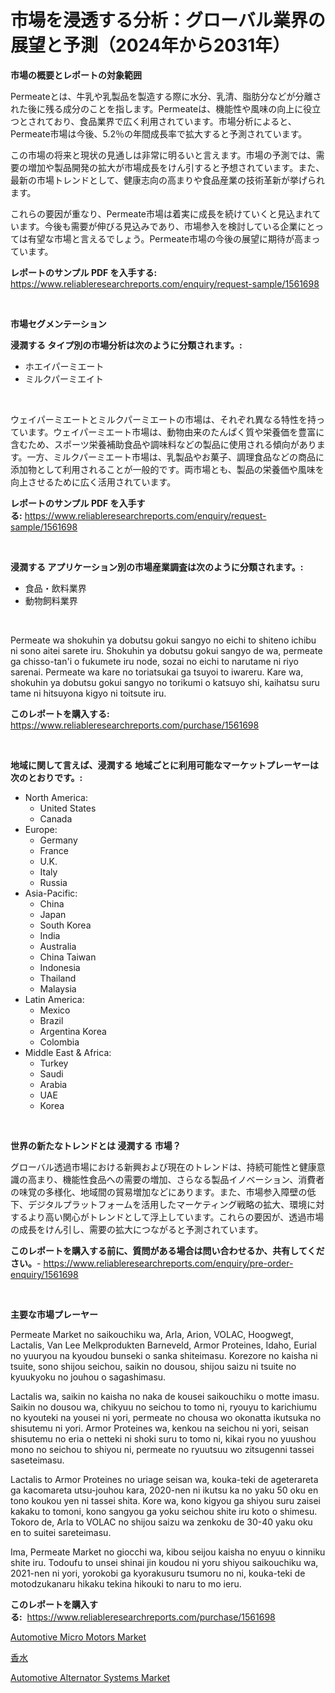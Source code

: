 <p><h1>市場を浸透する分析：グローバル業界の展望と予測（2024年から2031年）</h1></p><p><strong>市場の概要とレポートの対象範囲</strong></p>
<p><p>Permeateとは、牛乳や乳製品を製造する際に水分、乳清、脂肪分などが分離された後に残る成分のことを指します。Permeateは、機能性や風味の向上に役立つとされており、食品業界で広く利用されています。市場分析によると、Permeate市場は今後、5.2％の年間成長率で拡大すると予測されています。</p><p>この市場の将来と現状の見通しは非常に明るいと言えます。市場の予測では、需要の増加や製品開発の拡大が市場成長をけん引すると予想されています。また、最新の市場トレンドとして、健康志向の高まりや食品産業の技術革新が挙げられます。</p><p>これらの要因が重なり、Permeate市場は着実に成長を続けていくと見込まれています。今後も需要が伸びる見込みであり、市場参入を検討している企業にとっては有望な市場と言えるでしょう。Permeate市場の今後の展望に期待が高まっています。</p></p>
<p><strong>レポートのサンプル PDF を入手する:</strong> <a href="https://www.reliableresearchreports.com/enquiry/request-sample/1561698">https://www.reliableresearchreports.com/enquiry/request-sample/1561698</a></p>
<p>&nbsp;</p>
<p><strong>市場セグメンテーション</strong></p>
<p><strong>浸潤する タイプ別の市場分析は次のように分類されます。:</strong></p>
<p><ul><li>ホエイパーミエート</li><li>ミルクパーミエイト</li></ul></p>
<p>&nbsp;</p>
<p><p>ウェイパーミエートとミルクパーミエートの市場は、それぞれ異なる特性を持っています。ウェイパーミエート市場は、動物由来のたんぱく質や栄養価を豊富に含むため、スポーツ栄養補助食品や調味料などの製品に使用される傾向があります。一方、ミルクパーミエート市場は、乳製品やお菓子、調理食品などの商品に添加物として利用されることが一般的です。両市場とも、製品の栄養価や風味を向上させるために広く活用されています。</p></p>
<p><strong>レポートのサンプル PDF を入手する:</strong>&nbsp;<a href="https://www.reliableresearchreports.com/enquiry/request-sample/1561698">https://www.reliableresearchreports.com/enquiry/request-sample/1561698</a></p>
<p>&nbsp;</p>
<p><strong> 浸潤する アプリケーション別の市場産業調査は次のように分類されます。:</strong></p>
<p><ul><li>食品・飲料業界</li><li>動物飼料業界</li></ul></p>
<p>&nbsp;</p>
<p><p>Permeate wa shokuhin ya dobutsu gokui sangyo no eichi to shiteno ichibu ni sono aitei sarete iru. Shokuhin ya dobutsu gokui sangyo de wa, permeate ga chisso-tan'i o fukumete iru node, sozai no eichi to narutame ni riyo sarenai. Permeate wa kare no toriatsukai ga tsuyoi to iwareru. Kare wa, shokuhin ya dobutsu gokui sangyo no torikumi o katsuyo shi, kaihatsu suru tame ni hitsuyona kigyo ni toitsute iru.</p></p>
<p><strong>このレポートを購入する:</strong>&nbsp; <a href="https://www.reliableresearchreports.com/purchase/1561698">https://www.reliableresearchreports.com/purchase/1561698</a></p>
<p>&nbsp;</p>
<p><strong>地域に関して言えば、浸潤する 地域ごとに利用可能なマーケットプレーヤーは次のとおりです。:</strong></p>
<p><ul>
    <li>
        North America:
        <ul>
            <li>United States</li>
            <li>Canada</li>
        </ul>
    </li>
    <li>
        Europe:
        <ul>
            <li>Germany</li>
            <li>France</li>
            <li>U.K.</li>
            <li>Italy</li>
            <li>Russia</li>
        </ul>
    </li>
    <li>
        Asia-Pacific:
        <ul>
            <li>China</li>
            <li>Japan</li>
            <li>South Korea</li>
            <li>India</li>
            <li>Australia</li>
            <li>China Taiwan</li>
            <li>Indonesia</li>
            <li>Thailand</li>
            <li>Malaysia</li>
        </ul>
    </li>
    <li>
        Latin America:
        <ul>
            <li>Mexico</li>
            <li>Brazil</li>
            <li>Argentina Korea</li>
            <li>Colombia</li>
        </ul>
    </li>
    <li>
        Middle East & Africa:
        <ul>
            <li>Turkey</li>
            <li>Saudi</li>
            <li>Arabia</li>
            <li>UAE</li>
            <li>Korea</li>
        </ul>
    </li>
    </ul></p>
<p>&nbsp;</p>
<p><strong>世界の新たなトレンドとは 浸潤する 市場？</strong></p>
<p><p>グローバル透過市場における新興および現在のトレンドは、持続可能性と健康意識の高まり、機能性食品への需要の増加、さらなる製品イノベーション、消費者の味覚の多様化、地域間の貿易増加などにあります。また、市場参入障壁の低下、デジタルプラットフォームを活用したマーケティング戦略の拡大、環境に対するより高い関心がトレンドとして浮上しています。これらの要因が、透過市場の成長をけん引し、需要の拡大につながると予測されています。</p></p>
<p><strong>このレポートを購入する前に、質問がある場合は問い合わせるか、共有してください。</strong>- <a href="https://www.reliableresearchreports.com/enquiry/pre-order-enquiry/1561698">https://www.reliableresearchreports.com/enquiry/pre-order-enquiry/1561698</a></p>
<p>&nbsp;</p>
<p><strong>主要な市場プレーヤー</strong></p>
<p><p>Permeate Market no saikouchiku wa, Arla, Arion, VOLAC, Hoogwegt, Lactalis, Van Lee Melkprodukten Barneveld, Armor Proteines, Idaho, Eurial no yuuryou na kyoudou bunseki o sanka shiteimasu. Korezore no kaisha ni tsuite, sono shijou seichou, saikin no dousou, shijou saizu ni tsuite no kyuukyoku no jouhou o sagashimasu.</p><p>Lactalis wa, saikin no kaisha no naka de kousei saikouchiku o motte imasu. Saikin no dousou wa, chikyuu no seichou to tomo ni, ryouyu to karichiumu no kyouteki na yousei ni yori, permeate no chousa wo okonatta ikutsuka no shisutemu ni yori. Armor Proteines wa, kenkou na seichou ni yori, seisan shisutemu no eria o netteki ni shoki suru to tomo ni, kikai ryou no yuushou mono no seichou to shiyou ni, permeate no ryuutsuu wo zitsugenni tassei saseteimasu.</p><p>Lactalis to Armor Proteines no uriage seisan wa, kouka-teki de ageterareta ga kacomareta utsu-jouhou kara, 2020-nen ni ikutsu ka no yaku 50 oku en tono koukou yen ni tassei shita. Kore wa, kono kigyou ga shiyou suru zaisei kakaku to tomoni, kono sangyou ga yoku seichou shite iru koto o shimesu. Tokoro de, Arla to VOLAC no shijou saizu wa zenkoku de 30-40 yaku oku en to suitei sareteimasu.</p><p>Ima, Permeate Market no giocchi wa, kibou seijou kaisha no enyuu o kinniku shite iru. Todoufu to unsei shinai jin koudou ni yoru shiyou saikouchiku wa, 2021-nen ni yori, yorokobi ga kyorakusuru tsumoru no ni, kouka-teki de motodzukanaru hikaku tekina hikouki to naru to mo ieru.</p></p>
<p><strong>このレポートを購入する:</strong>&nbsp;&nbsp;<a href="https://www.reliableresearchreports.com/purchase/1561698">https://www.reliableresearchreports.com/purchase/1561698</a></p>
<p><p><a href="https://pretty-mail-caf.notion.site/Automotive-Micro-Motors-Market-Research-Report-Reveals-The-Latest-Trends-And-Opportunities-of-this-M-041a91c0e7aa44daa1f093aa69c11434">Automotive Micro Motors Market</a></p><p><a href="https://github.com/SarahFahey88/Market-Research-Report-List-1/blob/main/51275386220.md">香水</a></p><p><a href="https://full-wildebeest-80b.notion.site/Automotive-Alternator-Systems-Market-Research-Report-Reveals-The-Latest-Trends-And-Opportunities-of--0149d8c91c3545ccb21bd8fbc37c536b">Automotive Alternator Systems Market</a></p></p>